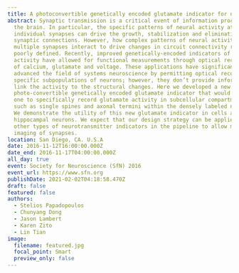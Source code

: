 ```yaml
---
title: A photoconvertible genetically encoded glutamate indicator for neuronal imaging
abstract: Synaptic transmission is a critical event of information processing in
  the brain. In particular, the specific patterns of neural activity at
  individual synapses can drive the growth, stabilization and elimination of
  synaptic connections. However, how complex patterns of neural activity at
  multiple synapses interact to drive changes in circuit connectivity remains
  poorly defined. Recently, improved genetically-encoded indicators of neuronal
  activity have allowed for functional measurements through optical recordings
  of calcium, glutamate and voltage. These applications have significantly
  advanced the field of systems neuroscience by permitting optical recordings in
  specific subpopulations of neurons; however, they don’t provide information to
  link the activity to the structural changes. Here we developed a new class of
  photo-convertible genetically encoded glutamate indicator that would enable
  one to specifically record glutamate activity in subcellular compartments,
  such as single spines and axonal termini within the densely labeled neurons.
  We demonstrate the utility of this new glutamate indicator in cells and rat
  hippocampal neurons. We expect that our design strategy can be applied to
  other types of neurotransmitter indicators in the pipeline to allow multiplex
  imaging of synapses.
location: San Diego, CA. U.S.A
date: 2016-11-12T16:00:00.000Z
date_end: 2016-11-17T04:00:00.000Z
all_day: true
event: Society for Neuroscience (SfN) 2016
event_url: https://www.sfn.org
publishDate: 2021-02-02T04:18:58.470Z
draft: false
featured: false
authors:
  - Stelios Papadopoulos
  - Chunyang Dong
  - Jason Lambert
  - Karen Zito
  - Lin Tian
image:
  filename: featured.jpg
  focal_point: Smart
  preview_only: false
---
```

